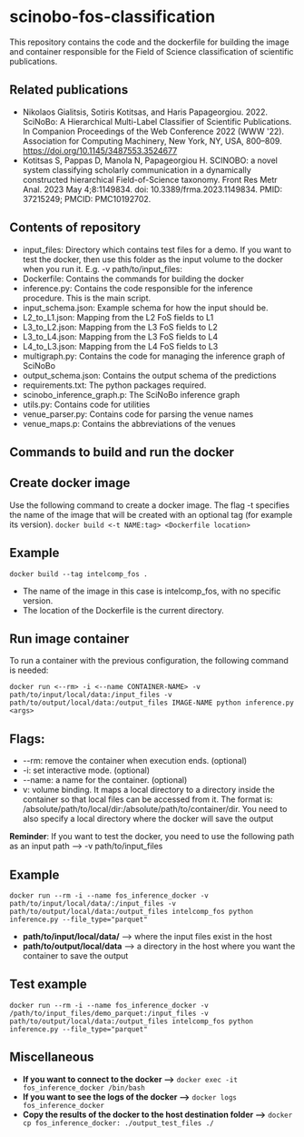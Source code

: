 # scinobo-fos-classification
This repository contains the code and the dockerfile for building the image and container responsible for the Field of Science classification of scientific publications.

## Related publications
- Nikolaos Gialitsis, Sotiris Kotitsas, and Haris Papageorgiou. 2022. SciNoBo: A Hierarchical Multi-Label Classifier of Scientific Publications. In Companion Proceedings of the Web Conference 2022 (WWW '22). Association for Computing Machinery, New York, NY, USA, 800–809. https://doi.org/10.1145/3487553.3524677
- Kotitsas S, Pappas D, Manola N, Papageorgiou H. SCINOBO: a novel system classifying scholarly communication in a dynamically constructed hierarchical Field-of-Science taxonomy. Front Res Metr Anal. 2023 May 4;8:1149834. doi: 10.3389/frma.2023.1149834. PMID: 37215249; PMCID: PMC10192702.

## Contents of repository
- input_files: Directory which contains test files for a demo. If you want to test the docker, then use this folder as the input volume to the docker when you run it. E.g. -v path/to/input_files:
- Dockerfile: Contains the commands for building the docker
- inference.py: Contains the code responsible for the inference procedure. This is the main script.
- input_schema.json: Example schema for how the input should be.
- L2_to_L1.json: Mapping from the L2 FoS fields to L1
- L3_to_L2.json: Mapping from the L3 FoS fields to L2
- L3_to_L4.json: Mapping from the L3 FoS fields to L4
- L4_to_L3.json: Mapping from the L4 FoS fields to L3
- multigraph.py: Contains the code for managing the inference graph of SciNoBo
- output_schema.json: Contains the output schema of the predictions
- requirements.txt: The python packages required.
- scinobo_inference_graph.p: The SciNoBo inference graph
- utils.py: Contains code for utilities
- venue_parser.py: Contains code for parsing the venue names
- venue_maps.p: Contains the abbreviations of the venues

## Commands to build and run the docker

## Create docker image
Use the following command to create a docker image.
The flag -t specifies the name of the image that will be created with an optional tag (for example its version).
`docker build <-t NAME:tag> <Dockerfile location>`

## Example
`docker build --tag intelcomp_fos .`

- The name of the image in this case is intelcomp_fos, with no specific version.
- The location of the Dockerfile is the current directory.

## Run image container
To run a container with the previous configuration, the following command is needed:

`docker run <--rm> -i <--name CONTAINER-NAME> -v path/to/input/local/data:/input_files -v path/to/output/local/data:/output_files IMAGE-NAME python inference.py <args>`

## Flags:

- --rm: remove the container when execution ends. (optional)
- -i: set interactive mode. (optional)
- --name: a name for the container. (optional)
- v: volume binding. It maps a local directory to a directory inside the container so that local files can be accessed from it. The format is: /absolute/path/to/local/dir:/absolute/path/to/container/dir. You need to also specify a local directory where the docker will save the output

**Reminder**: If you want to test the docker, you need to use the following path as an input path --> -v path/to/input_files

## Example

`docker run --rm -i --name fos_inference_docker -v path/to/input/local/data/:/input_files -v path/to/output/local/data:/output_files intelcomp_fos python inference.py --file_type="parquet"`

- **path/to/input/local/data/** --> where the input files exist in the host
- **path/to/output/local/data** --> a directory in the host where you want the container to save the output

## Test example

`docker run --rm -i --name fos_inference_docker -v /path/to/input_files/demo_parquet:/input_files -v path/to/output/local/data:/output_files intelcomp_fos python inference.py --file_type="parquet"`

## Miscellaneous
- **If you want to connect to the docker -->** `docker exec -it fos_inference_docker /bin/bash`
- **If you want to see the logs of the docker -->** `docker logs fos_inference_docker`
- **Copy the results of the docker to the host destination folder -->** `docker cp fos_inference_docker: ./output_test_files ./`
